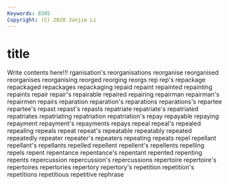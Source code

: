 ```yaml
---
Keywords: 8305
Copyright: (C) 2020 Junjie Li
---
```


# title

Write contents here!!!
rganisation's 
reorganisations 
reorganise 
reorganised 
reorganises 
reorganising 
reorged 
reorging 
reorgs 
rep
rep's 
repackage 
repackaged 
repackages 
repackaging 
repaid 
repaint 
repainted 
repainting 
repaints
repair 
repair's 
repairable 
repaired 
repairing 
repairman 
repairman's 
repairmen 
repairs 
reparation
reparation's 
reparations 
reparations's 
repartee 
repartee's 
repast 
repast's 
repasts 
repatriate 
repatriate's
repatriated 
repatriates 
repatriating 
repatriation 
repatriation's 
repay 
repayable 
repaying 
repayment 
repayment's
repayments 
repays 
repeal 
repeal's 
repealed 
repealing 
repeals 
repeat 
repeat's 
repeatable
repeatably 
repeated 
repeatedly 
repeater 
repeater's 
repeaters 
repeating 
repeats 
repel 
repellant
repellant's 
repellants 
repelled 
repellent 
repellent's 
repellents 
repelling 
repels 
repent 
repentance
repentance's 
repentant 
repented 
repenting 
repents 
repercussion 
repercussion's 
repercussions 
repertoire 
repertoire's
repertoires 
repertories 
repertory 
repertory's 
repetition 
repetition's 
repetitions 
repetitious 
repetitive 
rephrase
